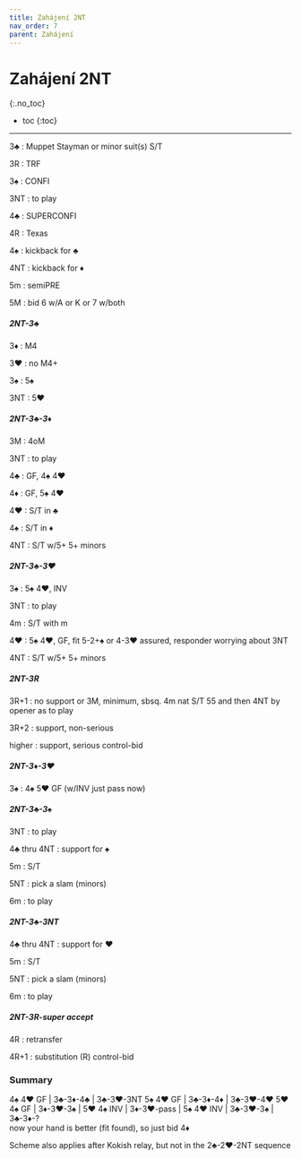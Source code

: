 ```yaml
---
title: Zahájení 2NT
nav_order: 7
parent: Zahájení
---
```


# Zahájení 2NT
{:.no_toc}

- toc
{:toc}  

---

3♣
: Muppet Stayman or minor suit(s) S/T

3R
: TRF

3♠
: CONFI

3NT
: to play

4♣
: SUPERCONFI

4R
: Texas

4♠
: kickback for ♣

4NT
: kickback for ♦

5m
: semiPRE

5M
: bid 6 w/A or K or 7 w/both



##### 2NT-3♣

3♦
: M4

3♥
: no M4+

3♠
: 5♠

3NT
: 5♥



##### 2NT-3♣-3♦

3M
: 4oM

3NT
: to play

4♣
: GF, 4♠ 4♥

4♦
: GF, 5♠ 4♥

4♥
: S/T in ♣

4♠
: S/T in ♦

4NT
: S/T w/5+ 5+ minors



##### 2NT-3♣-3♥

3♠
: 5♠ 4♥, INV

3NT
: to play

4m
: S/T with m

4♥
: 5♠ 4♥, GF, fit 5-2+♠ or 4-3♥ assured, responder worrying about 3NT

4NT
: S/T w/5+ 5+ minors



##### 2NT-3R

3R+1
: no support or 3M, minimum, sbsq. 4m nat S/T 55 and then 4NT by opener as to play

3R+2
: support, non-serious

higher
: support, serious control-bid



##### 2NT-3♦-3♥

3♠
: 4♠ 5♥ GF (w/INV just pass now)



##### 2NT-3♣-3♠

3NT
: to play

4♣ thru 4NT
: support for ♠

5m
: S/T

5NT
: pick a slam (minors)

6m
: to play



##### 2NT-3♣-3NT

4♣ thru 4NT
: support for ♥

5m
: S/T

5NT
: pick a slam (minors)

6m
: to play


##### 2NT-3R-super accept

4R
: retransfer

4R+1
: substitution (R) control-bid



### Summary 

4♠ 4♥ GF  | 3♣-3♦-4♣   | 3♣-3♥-3NT
5♠ 4♥ GF  | 3♣-3♦-4♦   | 3♣-3♥-4♥
5♥ 4♠ GF  | 3♦-3♥-3♠   | 
5♥ 4♠ INV | 3♦-3♥-pass |
5♠ 4♥ INV | 3♣-3♥-3♠   | 3♣-3♦-? <br> now your hand is better (fit found), so just bid 4♦



Scheme also applies after Kokish relay, but not in the 2♣-2♥-2NT sequence

